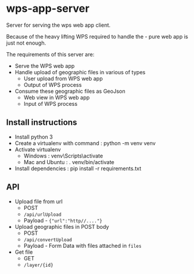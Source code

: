 # wps-app-server
Server for serving the wps web app client.

Because of the heavy lifting WPS required to handle the - pure web app is just not enough. 

The requirements of this server are:
  - Serve the WPS web app
  - Handle upload of geographic files in various of types
    - User upload from WPS web app
    - Output of WPS process 
  - Consume these geographic files as GeoJson
    - Web view in WPS web app
    - Input of WPS process

## Install instructions
  - Install python 3
  - Create a virtualenv with command : python -m venv venv
  - Activate virtualenv
    - Windows : venv\Scripts\activate
    - Mac and Ubuntu : . venv/bin/activate
  - Install dependencies : pip install -r requirements.txt

## API
  - Upload file from url
    - POST
    - `/api/urlUpload` 
    - Payload - `{"url":"http//...."}`
  - Upload geographic files in POST body
    - POST
    - `/api/convertUpload`
    - Payload - Form Data with files attached in `files`
  - Get file
    - GET
    - `/layer/{id}`

